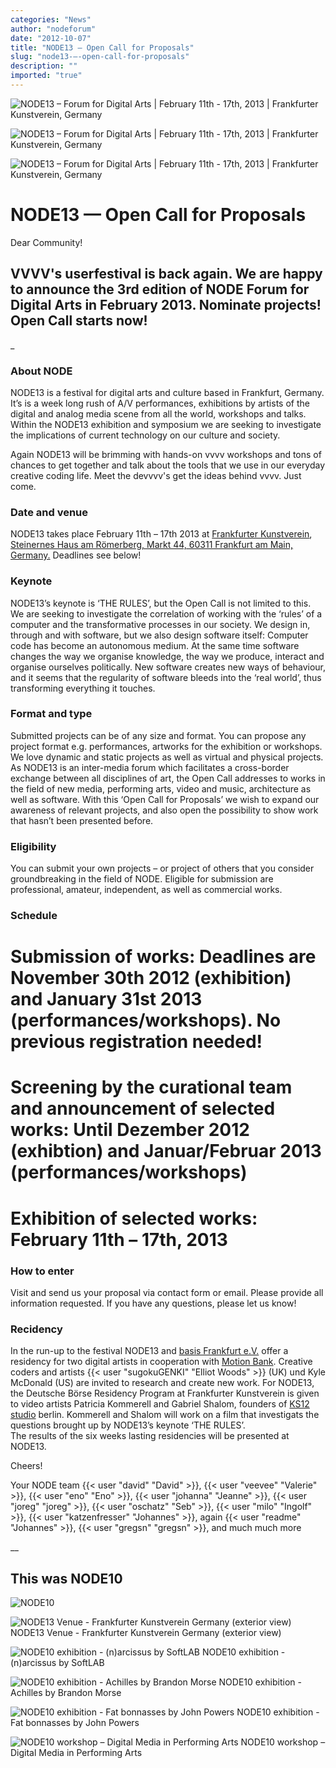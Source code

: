 ```yaml
---
categories: "News"
author: "nodeforum"
date: "2012-10-07"
title: "NODE13 — Open Call for Proposals"
slug: "node13-—-open-call-for-proposals"
description: ""
imported: "true"
---
```



![NODE13 – Forum for Digital Arts | February 11th - 17th, 2013 | Frankfurter Kunstverein, Germany](NODE13%20Open%20Call%202.png) 

![NODE13 – Forum for Digital Arts | February 11th - 17th, 2013 | Frankfurter Kunstverein, Germany](NODE13%20Open%20Call%203.png) 

![NODE13 – Forum for Digital Arts | February 11th - 17th, 2013 | Frankfurter Kunstverein, Germany](NODE13%20Open%20Call%204.png) 



#  NODE13 — Open Call for Proposals

<!--break-->
Dear Community!

##  VVVV's userfestival is back again. We are happy to announce the 3rd edition of NODE Forum for Digital Arts in February 2013. Nominate projects! Open Call starts now!

[](http://node13.vvvv.org/call/)
_
###  About NODE

NODE13 is a festival for digital arts and culture based in Frankfurt, Germany. It’s is a week long rush of A/V performances, exhibitions by artists of the digital and analog media scene from all the world, workshops and talks.
Within the NODE13 exhibition and symposium we are seeking to investigate the implications of current technology on our culture and society.

Again NODE13 will be brimming with hands-on vvvv workshops and tons of chances to get together and talk about the tools that we use in our everyday creative coding life. Meet the devvvv's get the ideas behind vvvv. Just come.


###  Date and venue

NODE13 takes place February 11th – 17th 2013 at [Frankfurter Kunstverein](http://www.fkv.de/frontend_en/startseite.php), [Steinernes Haus am Römerberg, Markt 44, 60311 Frankfurt am Main, Germany.](https://maps.google.de/maps?q=frankfurter+kunstverein&hl=de&oe=utf-8&client=firefox-a&hq=frankfurter+kunstverein&t=m&z=15) Deadlines see below!

###  Keynote

NODE13’s keynote is ‘THE RULES’, but the Open Call is not limited to this. We are seeking to investigate the correlation of working with the ‘rules’ of a computer and the transformative processes in our society. 
We design in, through and with software, but we also design software itself: Computer code has become an autonomous medium. At the same time software changes the way we organise knowledge, the way we produce, interact and organise ourselves politically. New software creates new ways of behaviour, and it seems that the regularity of software bleeds into the ‘real world’, thus transforming everything it touches. 

###  Format and type

Submitted projects can be of any size and format. You can propose any project format e.g. performances, artworks for the exhibition or workshops. We love dynamic and static projects as well as virtual and physical projects. As NODE13 is an inter-media forum which facilitates a cross-border exchange between all disciplines of art, the Open Call addresses to works in the field of new media, performing arts, video and music, architecture as well as software.
With this ‘Open Call for Proposals’ we wish to expand our awareness of relevant projects, and also open the possibility to show work that hasn’t been presented before. 

###  Eligibility

You can submit your own projects – or project of others that you consider groundbreaking in the field of NODE. Eligible for submission are professional, amateur, independent, as well as commercial works.

###  Schedule

# **Submission of works: Deadlines are November 30th 2012 (exhibition) and January 31st 2013 (performances/workshops).** No previous registration needed!
# Screening by the curational team and announcement of selected works: Until Dezember 2012 (exhibtion) and Januar/Februar 2013 (performances/workshops) 
# Exhibition of selected works: February 11th – 17th, 2013

###  How to enter

Visit [](http://node13.vvvv.org/call/) and send us your proposal via contact form or email. Please provide all information requested. If you have any questions, please let us know!

###  Recidency

In the run-up to the festival NODE13 and [basis Frankfurt e.V.](http://www.basis-frankfurt.de/en) offer a residency for two digital artists in cooperation with [Motion Bank](http://www.motionbank.org). Creative coders and artists  {{< user "sugokuGENKI" "Elliot Woods" >}} (UK) und Kyle McDonald (US) are invited to research and create new work. For NODE13, the Deutsche Börse Residency Program at Frankfurter Kunstverein is given to video artists Patricia Kommerell and Gabriel Shalom, founders of [KS12 studio](http://www.ks12.net/) berlin. Kommerell and Shalom will work on a film that investigats the questions brought up by NODE13’s keynote ‘THE RULES’.  
The results of the six weeks lasting residencies will be presented at NODE13. 


Cheers!

Your NODE team
{{< user "david" "David" >}}, {{< user "veevee" "Valerie" >}}, {{< user "eno" "Eno" >}}, {{< user "johanna" "Jeanne" >}}, {{< user "joreg" "joreg" >}}, {{< user "oschatz" "Seb" >}}, {{< user "milo" "Ingolf" >}}, {{< user "katzenfresser" "Johannes" >}}, again {{< user "readme" "Johannes" >}}, {{< user "gregsn" "gregsn" >}}, and much much more

__

##  This was NODE10

![NODE10](NODE10%20-%20Overview.png) 


![NODE13 Venue - Frankfurter Kunstverein Germany (exterior view)](NODE13%20Venue%20-%20Frankfurter%20Kunstverein%20Germany%20%28exterior%20view%29.jpg) 
NODE13 Venue - Frankfurter Kunstverein Germany (exterior view)


![NODE10 exhibition - (n)arcissus by SoftLAB](NODE10%20exhibition%20-%20%28n%29arcissus%20by%20SoftLAB%20%28copyright%20SoftLAB%29.jpg) 
NODE10 exhibition - (n)arcissus by SoftLAB


![NODE10 exhibition - Achilles by Brandon Morse](NODE10%20exhibition%20-%20Achilles%20by%20Brandon%20Morse%20%28copyright%20Marius%20Watz%29.jpg) 
NODE10 exhibition - Achilles by Brandon Morse


![NODE10 exhibition - Fat bonnasses by John Powers](NODE10%20exhibition%20-%20Fat%20bastard%20by%20John%20Powers%20%28copyright%20Jeanne%20Charlotte%20Vogt%29.jpg) 
NODE10 exhibition - Fat bonnasses by John Powers


![NODE10 workshop – Digital Media in Performing Arts](NODE10%20workshop%20-%20Digital%20Media%20in%20Performing%20Arts%20%28copyright%20Woeishi%20Lean%29.jpg) 
NODE10 workshop – Digital Media in Performing Arts